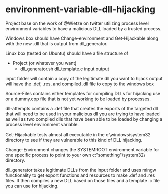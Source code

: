# environment-variable-dll-hijacking
Project base on the work of @Wietze on twitter utilizing process level environment variables to have a malicious DLL loaded by a trusted process.

Windows box should have Change-environment and Get-Hijackable along with the new .dll that is output from dll_generator.

Linux box (tested on Ubuntu) should have a file structure of
- Project (or whatever you want)
  - dll_generator.sh  dll_template.c input  output

input folder will contain a copy of the legitimate dll you want to hijack
output will have the .def, .res, and compiled .dll file to copy to the windows box

Source-Files contains either templates for compiling DLLs for hijacking use or a dummy.cpp file that is not yet working to be loaded by processes.

dll-attempts contains a .def file that creates the exports of the targeted dll that will need to be used in your malicious dll you are trying to have loaded as well as two compiled dlls that have been able to be loaded by changing a process level environment variable.

Get-Hijackable tests almost all executable in the c:\windows\system32 directory to see if they are vulnerable to this kind of DLL hijacking.

Change-Environment changes the SYSTEMROOT environment variable for one specific process to point to your own c:\"something"\system32\ directory.

dll_generator takes legitimate DLLs from the input folder and uses mingw functionality to get export functions and resources to make .def and .res files. It then compiles a new DLL based on those files and a template .c file you can use for hijacking.
